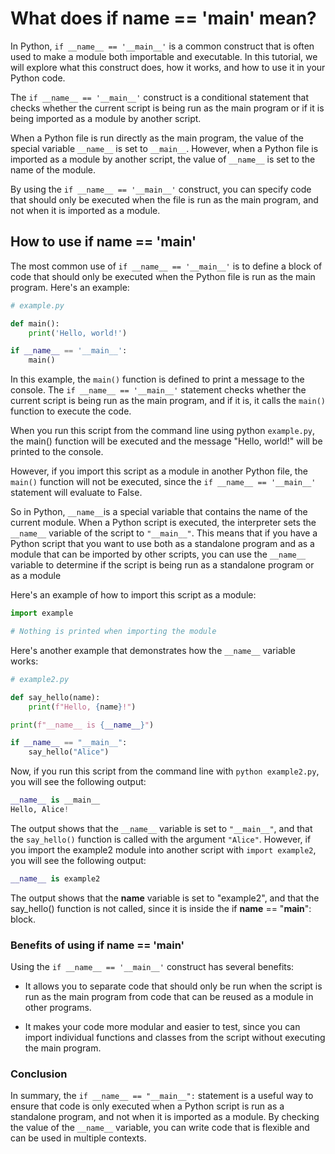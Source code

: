 # What does if __name__ == '__main__' mean?

In Python, `if __name__ == '__main__'` is a common construct that is often used to make a module both importable and executable. In this tutorial, we will explore what this construct does, how it works, and how to use it in your Python code.

The `if __name__ == '__main__'` construct is a conditional statement that checks whether the current script is being run as the main program or if it is being imported as a module by another script.

When a Python file is run directly as the main program, the value of the special variable `__name__` is set to `__main__`. However, when a Python file is imported as a module by another script, the value of `__name__` is set to the name of the module.

By using the `if __name__ == '__main__'` construct, you can specify code that should only be executed when the file is run as the main program, and not when it is imported as a module.

## How to use if __name__ == '__main__'

The most common use of `if __name__ == '__main__'` is to define a block of code that should only be executed when the Python file is run as the main program. Here's an example:

```python
# example.py

def main():
    print('Hello, world!')

if __name__ == '__main__':
    main()
```

In this example, the `main()` function is defined to print a message to the console. The `if __name__ == '__main__'` statement checks whether the current script is being run as the main program, and if it is, it calls the `main()` function to execute the code.

When you run this script from the command line using python `example.py`, the main() function will be executed and the message "Hello, world!" will be printed to the console.

However, if you import this script as a module in another Python file, the `main()` function will not be executed, since the `if __name__ == '__main__'` statement will evaluate to False.

So in Python, `__name__`is a special variable that contains the name of the current module. When a Python script is executed, the interpreter sets the `__name__` variable of the script to `"__main__"`. This means that if you have a Python script that you want to use both as a standalone program and as a module that can be imported by other scripts, you can use the `__name__` variable to determine if the script is being run as a standalone program or as a module

Here's an example of how to import this script as a module:

```python
import example

# Nothing is printed when importing the module
```

Here's another example that demonstrates how the `__name__` variable works:

```python
# example2.py

def say_hello(name):
    print(f"Hello, {name}!")

print(f"__name__ is {__name__}")

if __name__ == "__main__":
    say_hello("Alice")
```

Now, if you run this script from the command line with `python example2.py`, you will see the following output:

```python
__name__ is __main__
Hello, Alice!
```

The output shows that the `__name__` variable is set to `"__main__"`, and that the `say_hello()` function is called with the argument `"Alice"`. However, if you import the example2 module into another script with `import example2`, you will see the following output:

```python
__name__ is example2
```

The output shows that the __name__ variable is set to "example2", and that the say_hello() function is not called, since it is inside the if __name__ == "__main__": block.

### Benefits of using if __name__ == '__main__'

Using the `if __name__ == '__main__'` construct has several benefits:

- It allows you to separate code that should only be run when the script is run as the main program from code that can be reused as a module in other programs.

- It makes your code more modular and easier to test, since you can import individual functions and classes from the script without executing the main program.

### Conclusion

In summary, the `if __name__ == "__main__":` statement is a useful way to ensure that code is only executed when a Python script is run as a standalone program, and not when it is imported as a module. By checking the value of the `__name__` variable, you can write code that is flexible and can be used in multiple contexts.
